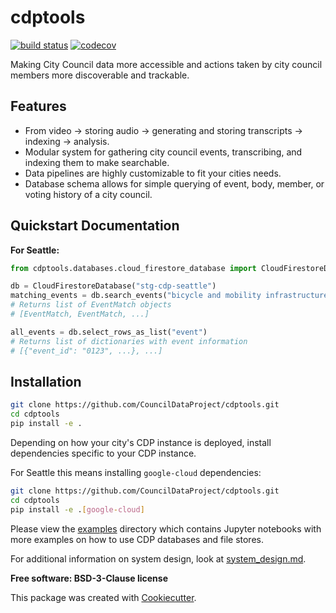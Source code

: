 # cdptools

[![build status](https://travis-ci.com/CouncilDataProject/cdptools.svg?branch=master)](https://travis-ci.com/CouncilDataProject/cdptools)
[![codecov](https://codecov.io/gh/CouncilDataProject/cdptools/branch/master/graph/badge.svg)](https://codecov.io/gh/CouncilDataProject/cdptools)


Making City Council data more accessible and actions taken by city council members more discoverable and trackable.

## Features
* From video -> storing audio -> generating and storing transcripts -> indexing -> analysis.
* Modular system for gathering city council events, transcribing, and indexing them to make searchable.
* Data pipelines are highly customizable to fit your cities needs.
* Database schema allows for simple querying of event, body, member, or voting history of a city council.


## Quickstart Documentation

**For Seattle:**
```python
from cdptools.databases.cloud_firestore_database import CloudFirestoreDatabase

db = CloudFirestoreDatabase("stg-cdp-seattle")
matching_events = db.search_events("bicycle and mobility infrastructure, greenways")
# Returns list of EventMatch objects
# [EventMatch, EventMatch, ...]

all_events = db.select_rows_as_list("event")
# Returns list of dictionaries with event information
# [{"event_id": "0123", ...}, ...]
```

## Installation
```bash
git clone https://github.com/CouncilDataProject/cdptools.git
cd cdptools
pip install -e .
```

Depending on how your city's CDP instance is deployed, install dependencies specific
to your CDP instance.

For Seattle this means installing `google-cloud` dependencies:
```bash
git clone https://github.com/CouncilDataProject/cdptools.git
cd cdptools
pip install -e .[google-cloud]
```

Please view the [examples](/examples) directory which contains Jupyter notebooks with more examples on how to use CDP
databases and file stores.

For additional information on system design, look at [system_design.md](docs/system_design.md).

**Free software: BSD-3-Clause license**

This package was created with [Cookiecutter](https://github.com/audreyr/cookiecutter).
